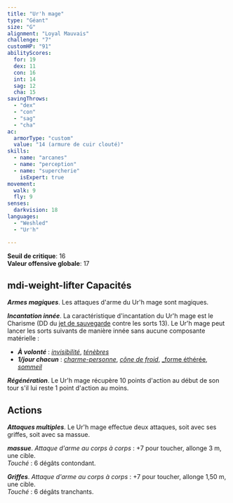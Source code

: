 ```yaml
---
title: "Ur'h mage"
type: "Géant"
size: "G"
alignment: "Loyal Mauvais"
challenge: "7"
customHP: "91"
abilityScores:
  for: 19
  dex: 11
  con: 16
  int: 14
  sag: 12
  cha: 15
savingThrows:
  - "dex"
  - "con"
  - "sag"
  - "cha"
ac:
  armorType: "custom"
  value: "14 (armure de cuir clouté)"
skills:
  - name: "arcanes"
  - name: "perception"
  - name: "supercherie"
    isExpert: true
movement:
  walk: 9
  fly: 9
senses:
  darkvision: 18
languages:
  - "Weshled"
  - "Ur'h"

---
```

**Seuil de critique**: 16            
**Valeur offensive globale**: 17      
## <v-icon>mdi-weight-lifter</v-icon> Capacités
_**Armes magiques**_. Les attaques d'arme du Ur'h mage sont magiques.

_**Incantation innée**_. La caractéristique d'incantation du Ur'h mage est le Charisme (DD du [jet de sauvegarde](/utiliser-les-caracteristiques/#jets-de-sauvegarde) contre les sorts 13). Le Ur'h mage peut lancer les sorts suivants de manière innée sans aucune composante matérielle :
* _**À volonté**_ : [_invisibilité_](/grimoire/invisibilite/), [_ténèbres_](/grimoire/tenebres/)
* _**1/jour chacun**_ : [_charme-personne_](/grimoire/charme-personne/), [_cône de froid_](/grimoire/cone-de-froid/), [_forme éthérée](/grimoire/forme-etheree/), [_sommeil_](/grimoire/sommeil/)

_**Régénération**_. Le Ur'h mage récupère 10 points d'action au début de son tour s'il lui reste 1 point d'action au moins.

## Actions
_**Attaques multiples**_. Le Ur'h mage effectue deux attaques, soit avec ses griffes, soit avec sa massue.

_**massue**_. _Attaque d'arme au corps à corps_ : +7 pour toucher, allonge 3 m, une cible.  
_Touché_ : 6 dégâts contondant.

_**Griffes**_. _Attaque d'arme au corps à corps_ : +7 pour toucher, allonge 1,50 m, une cible.  
_Touché_ : 6 dégâts tranchants.
